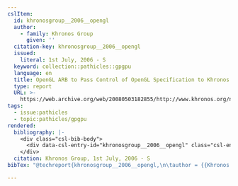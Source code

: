 ```yaml
---
cslItem:
  id: khronosgroup__2006__opengl
  author:
    - family: Khronos Group
      given: ''
  citation-key: khronosgroup__2006__opengl
  issued:
    literal: 1st July, 2006 - S
  keyword: collection::pathicles::gpgpu
  language: en
  title: OpenGL ARB to Pass Control of OpenGL Specification to Khronos Group
  type: report
  URL: >-
    https://web.archive.org/web/20080503182855/http://www.khronos.org/news/press/releases/opengl_arb_to_pass_control_of_opengl_specification_to_khronos_group/
tags:
  - issue:pathicles
  - topic:pathicles/gpgpu
rendered:
  bibliography: |-
    <div class="csl-bib-body">
      <div data-csl-entry-id="khronosgroup__2006__opengl" class="csl-entry">Khronos Group 1st July, 2006 - S <i>OpenGL ARB to Pass Control of OpenGL Specification to Khronos Group</i>. Available at: https://web.archive.org/web/20080503182855/http://www.khronos.org/news/press/releases/opengl_arb_to_pass_control_of_opengl_specification_to_khronos_group/.</div>
    </div>
  citation: Khronos Group, 1st July, 2006 - S
bibTex: "@techreport{khronosgroup__2006__opengl,\n\tauthor = {{Khronos Group}},\n\ttitle = {OpenGL {ARB} to {Pass} {Control} of {OpenGL} {Specification} to {Khronos} {Group}},\n\thowpublished = {https://web.archive.org/web/20080503182855/http://www.khronos.org/news/press/releases/opengl\\textunderscore{}arb\\textunderscore{}to\\textunderscore{}pass\\textunderscore{}control\\textunderscore{}of\\textunderscore{}opengl\\textunderscore{}specification\\textunderscore{}to\\textunderscore{}khronos\\textunderscore{}group/},\n}\n\n"

---
```

